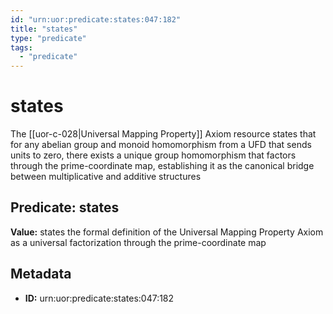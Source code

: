 ```yaml
---
id: "urn:uor:predicate:states:047:182"
title: "states"
type: "predicate"
tags:
  - "predicate"
---
```


# states

The [[uor-c-028|Universal Mapping Property]] Axiom resource states that for any abelian group and monoid homomorphism from a UFD that sends units to zero, there exists a unique group homomorphism that factors through the prime-coordinate map, establishing it as the canonical bridge between multiplicative and additive structures

## Predicate: states

**Value:** states the formal definition of the Universal Mapping Property Axiom as a universal factorization through the prime-coordinate map

## Metadata

- **ID:** urn:uor:predicate:states:047:182
